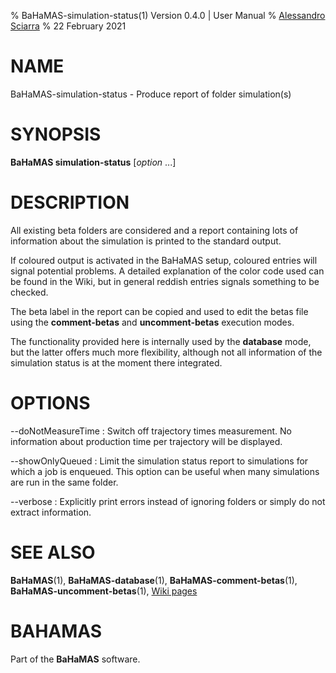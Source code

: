 % BaHaMAS-simulation-status(1) Version 0.4.0 | User Manual
% [Alessandro Sciarra](sciarra@itp.uni-frankfurt.de)
% 22 February 2021

# NAME

BaHaMAS-simulation-status - Produce report of folder simulation(s)

# SYNOPSIS

**BaHaMAS simulation-status** [*option* ...]

# DESCRIPTION

All existing beta folders are considered and a report containing lots of information about the simulation is printed to the standard output.

If coloured output is activated in the BaHaMAS setup, coloured entries will signal potential problems.
A detailed explanation of the color code used can be found in the Wiki, but in general reddish entries signals something to be checked.

The beta label in the report can be copied and used to edit the betas file using the **comment-betas** and **uncomment-betas** execution modes.

The functionality provided here is internally used by the **database** mode, but the latter offers much more flexibility, although not all information of the simulation status is at the moment there integrated.

# OPTIONS

\--doNotMeasureTime
:   Switch off trajectory times measurement.
    No information about production time per trajectory will be displayed.

\--showOnlyQueued
:   Limit the simulation status report to simulations for which a job is enqueued.
    This option can be useful when many simulations are run in the same folder.

\--verbose
:   Explicitly print errors instead of ignoring folders or simply do not extract information.

# SEE ALSO

**BaHaMAS**(1), **BaHaMAS-database**(1), **BaHaMAS-comment-betas**(1), **BaHaMAS-uncomment-betas**(1), [Wiki pages](https://gitlab.itp.uni-frankfurt.de/lattice-qcd/ag-philipsen/BaHaMAS/-/wikis/home)

# BAHAMAS

Part of the **BaHaMAS** software.
